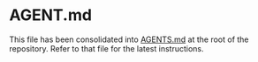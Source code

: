 # AGENT.md

This file has been consolidated into [AGENTS.md](./AGENTS.md) at the root of the repository. Refer to that file for the latest instructions.
